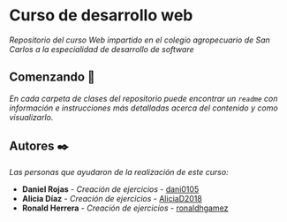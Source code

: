 # Curso de desarrollo web
_Repositorio del curso Web impartido en el colegio agropecuario de San Carlos a la especialidad de desarrollo de software_

## Comenzando 🚀

_En cada carpeta de clases del repositorio puede encontrar un `readme` con información e instrucciones más detalladas 
acerca del contenido y como visualizarlo._

## Autores ✒️

_Las personas que ayudaron de la realización de este curso:_

* **Daniel Rojas** - *Creación  de ejercicios* - [dani0105](https://github.com/dani0105)
* **Alicia Díaz** - *Creación  de ejercicios* - [AliciaD2018](https://github.com/AliciaD2018)
* **Ronald Herrera** - *Creación  de ejercicios* - [ronaldhgamez](https://github.com/ronaldhgamez)

 